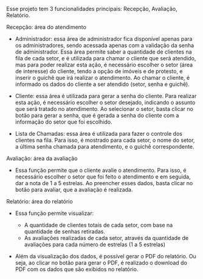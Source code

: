 Esse projeto tem 3 funcionalidades principais: Recepção, Avaliação, Relatório.

Recepção: área do atendimento

- Administrador: essa área de administrador fica disponível apenas para os administradores, sendo acessada apenas com a validação da senha de administrador. Essa área permite saber a quantidade de clientes na fila de cada setor, e é utilizada para chamar o cliente que será atendido, mas para poder realizar esta ação, é necessário escolher o setor (área de interesse) do cliente, tendo a opção de imóveis e de protesto, e inserir o guichê que irá realizar o atendimento. Ao chamar o cliente, é informado os dados do cliente a ser atendido (setor, senha e guichê).

- Cliente: essa área é utilizada para gerar a senha do cliente. Para realizar esta ação, é necessário escolher o setor desejado, indicando o assunto que será tratado no atendimento. Ao selecionar o setor, basta clicar no botão para gerar a senha, que é gerada a senha do cliente com a informação do setor que foi escolhido.

- Lista de Chamadas: essa área é utilizada para fazer o controle dos clientes na fila. Para isso, é mostrado para cada setor, o nome do setor, a última senha chamada para atendimento, e o guichê correspondente.


Avaliação: área da avaliação

- Essa função permite que o cliente avalie o atendimento. Para isso, é necessário escolher o setor que foi feito o atendimento e em seguida, dar a nota de 1 a 5 estrelas. Ao preencher esses dados, basta clicar no botão para avaliar, que a avaliação é realizada.


Relatório: área do relatório

- Essa função permite visualizar:
  - A quantidade de clientes totais de cada setor, com base na quantidade de senhas retiradas.
  - As avaliações realizadas de cada setor, através da quantidade de avaliações para cada número de estrelas (1 a 5 estrelas)

- Além da visualização dos dados, é possível gerar o PDF do relatório. Ou seja, ao clicar no botão para gerar o PDF, é realizado o download do PDF com os dados que são exibidos no relatório.
